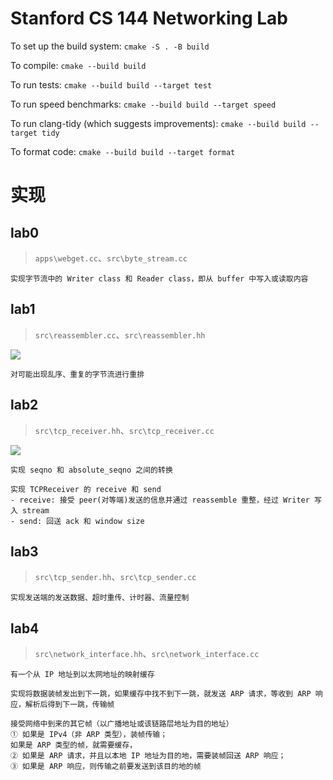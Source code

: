 Stanford CS 144 Networking Lab
==============================

To set up the build system: `cmake -S . -B build`

To compile: `cmake --build build`

To run tests: `cmake --build build --target test`

To run speed benchmarks: `cmake --build build --target speed`

To run clang-tidy (which suggests improvements): `cmake --build build --target tidy`

To format code: `cmake --build build --target format`

# 实现

## lab0
> `apps\webget.cc`、`src\byte_stream.cc`
```
实现字节流中的 Writer class 和 Reader class，即从 buffer 中写入或读取内容
```



## lab1
> `src\reassembler.cc`、`src\reassembler.hh`

![](https://file.fbichao.top/2024/03/c63a8aa9ce9f424f91de1f3c0359b4c4.png)

```
对可能出现乱序、重复的字节流进行重排
```

## lab2
> `src\tcp_receiver.hh`、`src\tcp_receiver.cc`

![](https://file.fbichao.top/2024/03/057e29abc6889c738aedbb5f9b650ced.png)

```
实现 seqno 和 absolute_seqno 之间的转换

实现 TCPReceiver 的 receive 和 send
- receive: 接受 peer(对等端)发送的信息并通过 reassemble 重整，经过 Writer 写入 stream
- send: 回送 ack 和 window size
```


## lab3
> `src\tcp_sender.hh`、`src\tcp_sender.cc`

```
实现发送端的发送数据、超时重传、计时器、流量控制
```


## lab4
> `src\network_interface.hh`、`src\network_interface.cc`

```
有一个从 IP 地址到以太网地址的映射缓存

实现将数据装帧发出到下一跳，如果缓存中找不到下一跳，就发送 ARP 请求，等收到 ARP 响应，解析后得到下一跳，传输帧

接受网络中到来的其它帧（以广播地址或该链路层地址为目的地址）
① 如果是 IPv4（非 ARP 类型），装帧传输；
如果是 ARP 类型的帧，就需要缓存，
② 如果是 ARP 请求，并且以本地 IP 地址为目的地，需要装帧回送 ARP 响应；
③ 如果是 ARP 响应，则传输之前要发送到该目的地的帧
```
